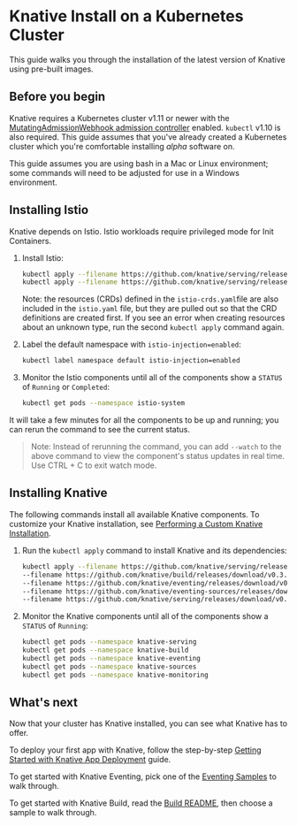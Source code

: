 # Knative Install on a Kubernetes Cluster

This guide walks you through the installation of the latest version of Knative
using pre-built images.

## Before you begin

Knative requires a Kubernetes cluster v1.11 or newer with the
[MutatingAdmissionWebhook admission controller](https://kubernetes.io/docs/reference/access-authn-authz/admission-controllers/#how-do-i-turn-on-an-admission-controller)
enabled. `kubectl` v1.10 is also required. This guide assumes that you've
already created a Kubernetes cluster which you're comfortable installing _alpha_
software on.

This guide assumes you are using bash in a Mac or Linux environment; some
commands will need to be adjusted for use in a Windows environment.

## Installing Istio

Knative depends on Istio. Istio workloads require privileged mode for Init
Containers.

1.  Install Istio:
    ```bash
    kubectl apply --filename https://github.com/knative/serving/releases/download/v0.3.0/istio-crds.yaml && \
    kubectl apply --filename https://github.com/knative/serving/releases/download/v0.3.0/istio.yaml
    ```
    Note: the resources (CRDs) defined in the `istio-crds.yaml`file are
    also included in the `istio.yaml` file, but they are pulled out so that
    the CRD definitions are created first. If you see an error when creating
    resources about an unknown type, run the second `kubectl apply` command
    again.

1.  Label the default namespace with `istio-injection=enabled`:
    ```bash
    kubectl label namespace default istio-injection=enabled
    ```
1.  Monitor the Istio components until all of the components show a `STATUS` of
    `Running` or `Completed`:
    ```bash
    kubectl get pods --namespace istio-system
    ```

It will take a few minutes for all the components to be up and running; you can
rerun the command to see the current status.

> Note: Instead of rerunning the command, you can add `--watch` to the above
> command to view the component's status updates in real time. Use CTRL + C to
> exit watch mode.

## Installing Knative

The following commands install all available Knative components. To customize
your Knative installation, see [Performing a Custom Knative Installation](Knative-custom-install.md).

1. Run the `kubectl apply` command to install Knative and its dependencies:
    ```bash
    kubectl apply --filename https://github.com/knative/serving/releases/download/v0.3.0/serving.yaml \
    --filename https://github.com/knative/build/releases/download/v0.3.0/release.yaml \
    --filename https://github.com/knative/eventing/releases/download/v0.3.0/release.yaml \
    --filename https://github.com/knative/eventing-sources/releases/download/v0.3.0/release.yaml \
    --filename https://github.com/knative/serving/releases/download/v0.3.0/monitoring.yaml
    ```
1. Monitor the Knative components until all of the components show a
   `STATUS` of `Running`:
    ```bash
    kubectl get pods --namespace knative-serving
    kubectl get pods --namespace knative-build
    kubectl get pods --namespace knative-eventing
    kubectl get pods --namespace knative-sources
    kubectl get pods --namespace knative-monitoring
    ```

## What's next

Now that your cluster has Knative installed, you can see what Knative has to
offer.

To deploy your first app with Knative, follow the step-by-step
[Getting Started with Knative App Deployment](getting-started-knative-app.md)
guide.

To get started with Knative Eventing, pick one of the
[Eventing Samples](../eventing/samples/) to walk through.

To get started with Knative Build, read the
[Build README](../build/README.md), then choose a sample to walk through.
